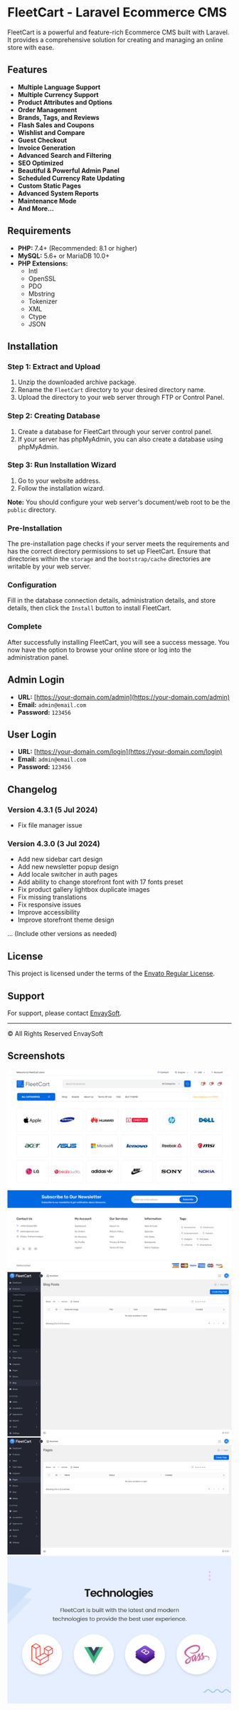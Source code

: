 # FleetCart - Laravel Ecommerce CMS

FleetCart is a powerful and feature-rich Ecommerce CMS built with Laravel. It provides a comprehensive solution for creating and managing an online store with ease.

## Features

- **Multiple Language Support**
- **Multiple Currency Support**
- **Product Attributes and Options**
- **Order Management**
- **Brands, Tags, and Reviews**
- **Flash Sales and Coupons**
- **Wishlist and Compare**
- **Guest Checkout**
- **Invoice Generation**
- **Advanced Search and Filtering**
- **SEO Optimized**
- **Beautiful & Powerful Admin Panel**
- **Scheduled Currency Rate Updating**
- **Custom Static Pages**
- **Advanced System Reports**
- **Maintenance Mode**
- **And More...**

## Requirements

- **PHP:** 7.4+ (Recommended: 8.1 or higher)
- **MySQL:** 5.6+ or MariaDB 10.0+
- **PHP Extensions:**
  - Intl
  - OpenSSL
  - PDO
  - Mbstring
  - Tokenizer
  - XML
  - Ctype
  - JSON

## Installation

### Step 1: Extract and Upload

1. Unzip the downloaded archive package.
2. Rename the `FleetCart` directory to your desired directory name.
3. Upload the directory to your web server through FTP or Control Panel.

### Step 2: Creating Database

1. Create a database for FleetCart through your server control panel.
2. If your server has phpMyAdmin, you can also create a database using phpMyAdmin.

### Step 3: Run Installation Wizard

1. Go to your website address.
2. Follow the installation wizard.

**Note:** You should configure your web server's document/web root to be the `public` directory.

### Pre-Installation

The pre-installation page checks if your server meets the requirements and has the correct directory permissions to set up FleetCart. Ensure that directories within the `storage` and the `bootstrap/cache` directories are writable by your web server.

### Configuration

Fill in the database connection details, administration details, and store details, then click the `Install` button to install FleetCart.

### Complete

After successfully installing FleetCart, you will see a success message. You now have the option to browse your online store or log into the administration panel.

## Admin Login

- **URL:** [https://your-domain.com/admin](https://your-domain.com/admin)
- **Email:** `admin@email.com`
- **Password:** `123456`

## User Login

- **URL:** [https://your-domain.com/login](https://your-domain.com/login)
- **Email:** `admin@email.com`
- **Password:** `123456`

## Changelog

### Version 4.3.1 (5 Jul 2024)
- Fix file manager issue

### Version 4.3.0 (3 Jul 2024)
- Add new sidebar cart design
- Add new newsletter popup design
- Add locale switcher in auth pages
- Add ability to change storefront font with 17 fonts preset
- Fix product gallery lightbox duplicate images
- Fix missing translations
- Fix responsive issues
- Improve accessibility
- Improve storefront theme design

... (Include other versions as needed)

## License

This project is licensed under the terms of the [Envato Regular License](https://codecanyon.net/licenses/standard).

## Support

For support, please contact [EnvaySoft](https://codecanyon.net/user/envaysoft).

---

© All Rights Reserved EnvaySoft

## Screenshots

![Installation Step 1](public/Documentation/1.png)
![Installation Step 2](public/Documentation/2.png)
![Installation Step 3](public/Documentation/3.png)
![Installation Complete](public/Documentation/4.png)